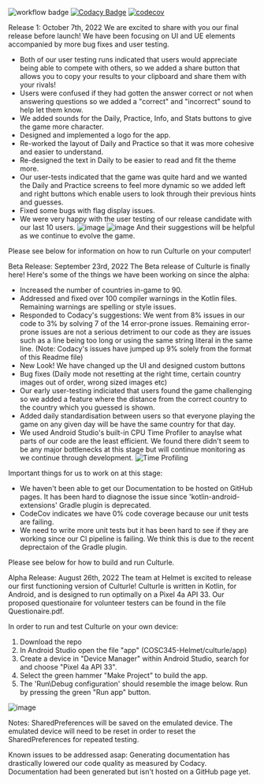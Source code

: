 ![workflow badge](https://github.com/mitzaa/COSC345-Helmet/actions/workflows/gradle.yml/badge.svg)
[![Codacy Badge](https://app.codacy.com/project/badge/Grade/2981b8a37e00499fa7ccb5ddc87c7e5f)](https://www.codacy.com/gh/mitzaa/COSC345-Helmet/dashboard?utm_source=github.com&amp;utm_medium=referral&amp;utm_content=mitzaa/COSC345-Helmet&amp;utm_campaign=Badge_Grade)
[![codecov](https://codecov.io/gh/mitzaa/COSC345-Helmet/branch/main/graph/badge.svg?token=WH6JSPL0OA)](https://codecov.io/gh/mitzaa/COSC345-Helmet)

Release 1: October 7th, 2022
We are excited to share with you our final release before launch!
We have been focusing on UI and UE elements accompanied by more bug fixes and user testing.
- Both of our user testing runs indicated that users would appreciate being able to compete with others,
so we added a share button that allows you to copy your results to your clipboard and share them with your rivals!
- Users were confused if they had gotten the answer correct or not when answering questions so we added a "correct" and "incorrect" sound
to help let them know.
- We added sounds for the Daily, Practice, Info, and Stats buttons to give the game more character.
- Designed and implemented a logo for the app.
- Re-worked the layout of Daily and Practice so that it was more cohesive and easier to understand.
- Re-designed the text in Daily to be easier to read and fit the theme more.
- Our user-tests indicated that the game was quite hard and we wanted the Daily and Practice screens to feel more dynamic so we
added left and right buttons which enable users to look through their previous hints and guesses.
- Fixed some bugs with flag display issues.
- We were very happy with the user testing of our release candidate with our last 10 users.
![image](https://user-images.githubusercontent.com/97869940/194660870-311b6212-448c-409a-98ba-8eb754d59ce9.png)
![image](https://user-images.githubusercontent.com/97869940/194661045-7221ea01-e06e-4216-a6a9-abc8080f573c.png)
And their suggestions will be helpful as we continue to evolve the game.

Please see below for information on how to run Culturle on your computer!


Beta Release: September 23rd, 2022
The Beta release of Culturle is finally here!
Here's some of the things we have been working on since the alpha:
  -   Increased the number of countries in-game to 90.
  -   Addressed and fixed over 100 compiler warnings in the Kotlin files. Remaining warnings are spelling or style issues.
  -   Responded to Codacy's suggestions: We went from 8% issues in our code to 3% by solving 7 of the 14 error-prone issues. Remaining error-prone issues are not
  a serious detriment to our code as they are issues such as a line being too long or using the same string literal in the same line.
  (Note: Codacy's issues have jumped up 9% solely from the format of this Readme file)
  -   New Look! We have changed up the UI and designed custom buttons
  -   Bug fixes (Daily mode not resetting at the right time, certain country images out of order, wrong sized images etc)
  -   Our early user-testing indiciated that users found the game challenging so we added a feature where the distance from the correct country to the country 
  which you guessed is shown.
  -   Added daily standardisation between users so that everyone playing the game on any given day will be have the same country for that day.
  -   We used Android Studio's built-in CPU Time Profiler to anaylse what parts of our code are the least efficient. We found there didn't seem to be any major
  bottlenecks at this stage but will continue monitoring as we continue through development.
![Time Profiling](https://user-images.githubusercontent.com/97869940/191952723-d800d4eb-0956-407b-a9bc-1d67c5873967.png)

Important things for us to work on at this stage:
  -   We haven't been able to get our Documentation to be hosted on GitHub pages. It has been hard to diagnose the issue since
  'kotlin-android-extensions' Gradle plugin is deprecated.
  -   CodeCov indicates we have 0% code coverage because our unit tests are failing. 
  -   We need to write more unit tests but it has been hard to see if they are working since our CI pipeline is failing. We think this is due to the recent deprectaion of the Gradle plugin.

Please see below for how to build and run Culturle.


Alpha Release: August 26th, 2022
The team at Helmet is excited to release our first functioning version of Culturle!
Culturle is written in Kotlin, for Android, and is designed to run optimally on a Pixel 4a API 33.
Our proposed questionaire for volunteer testers can be found in the file Questionaire.pdf.

In order to run and test Culturle on your own device: 
  1) Download the repo 
  2) In Android Studio open the file "app" (COSC345-Helmet/culturle/app)
  3) Create a device in "Device Manager" within Android Studio, search for and choose "Pixel 4a API 33". 
  4) Select the green hammer "Make Project" to build the app. 
  5) The 'Run\Debug configuration' should resemble the image below. Run by pressing the green "Run app" button.

![image](https://user-images.githubusercontent.com/97869940/186905801-83cd22b8-167a-47d4-938f-d939cb58300d.png) 


Notes:
  SharedPreferences will be saved on the emulated device. The emulated device will need to be reset in order to reset the SharedPreferences for repeated testing.

Known issues to be addressed asap:
  Generating documentation has drastically lowered our code quality as measured by Codacy.
  Documentation had been generated but isn't hosted on a GitHub page yet.
  
  
  
